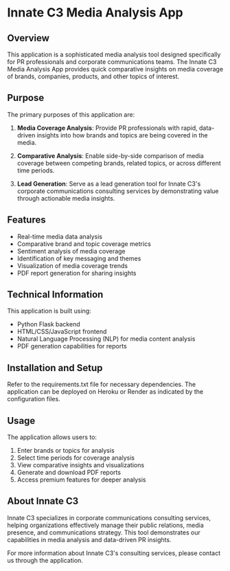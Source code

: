 # Innate C3 Media Analysis App

## Overview

This application is a sophisticated media analysis tool designed specifically for PR professionals and corporate communications teams. The Innate C3 Media Analysis App provides quick comparative insights on media coverage of brands, companies, products, and other topics of interest.

## Purpose

The primary purposes of this application are:

1. **Media Coverage Analysis**: Provide PR professionals with rapid, data-driven insights into how brands and topics are being covered in the media.

2. **Comparative Analysis**: Enable side-by-side comparison of media coverage between competing brands, related topics, or across different time periods.

3. **Lead Generation**: Serve as a lead generation tool for Innate C3's corporate communications consulting services by demonstrating value through actionable media insights.

## Features

- Real-time media data analysis
- Comparative brand and topic coverage metrics
- Sentiment analysis of media coverage
- Identification of key messaging and themes
- Visualization of media coverage trends
- PDF report generation for sharing insights

## Technical Information

This application is built using:
- Python Flask backend
- HTML/CSS/JavaScript frontend
- Natural Language Processing (NLP) for media content analysis
- PDF generation capabilities for reports

## Installation and Setup

Refer to the requirements.txt file for necessary dependencies. The application can be deployed on Heroku or Render as indicated by the configuration files.

## Usage

The application allows users to:
1. Enter brands or topics for analysis
2. Select time periods for coverage analysis
3. View comparative insights and visualizations
4. Generate and download PDF reports
5. Access premium features for deeper analysis

## About Innate C3

Innate C3 specializes in corporate communications consulting services, helping organizations effectively manage their public relations, media presence, and communications strategy. This tool demonstrates our capabilities in media analysis and data-driven PR insights.

For more information about Innate C3's consulting services, please contact us through the application.
